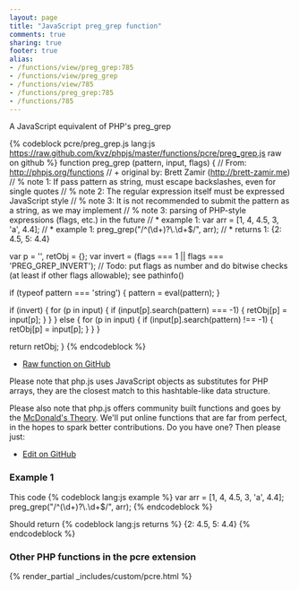 ```yaml
---
layout: page
title: "JavaScript preg_grep function"
comments: true
sharing: true
footer: true
alias:
- /functions/view/preg_grep:785
- /functions/view/preg_grep
- /functions/view/785
- /functions/preg_grep:785
- /functions/785
---
```

<!-- Generated by Rakefile:build -->
A JavaScript equivalent of PHP's preg_grep

{% codeblock pcre/preg_grep.js lang:js https://raw.github.com/kvz/phpjs/master/functions/pcre/preg_grep.js raw on github %}
function preg_grep (pattern, input, flags) {
  // From: http://phpjs.org/functions
  // +   original by: Brett Zamir (http://brett-zamir.me)
  // %          note 1: If pass pattern as string, must escape backslashes, even for single quotes
  // %          note 2: The regular expression itself must be expressed JavaScript style
  // %          note 3: It is not recommended to submit the pattern as a string, as we may implement
  // %          note 3:   parsing of PHP-style expressions (flags, etc.) in the future
  // *     example 1: var arr = [1, 4, 4.5, 3, 'a', 4.4];
  // *     example 1: preg_grep("/^(\\d+)?\\.\\d+$/", arr);
  // *     returns 1: {2: 4.5, 5: 4.4}

  var p = '',
    retObj = {};
  var invert = (flags === 1 || flags === 'PREG_GREP_INVERT'); // Todo: put flags as number and do bitwise checks (at least if other flags allowable); see pathinfo()

  if (typeof pattern === 'string') {
    pattern = eval(pattern);
  }

  if (invert) {
    for (p in input) {
      if (input[p].search(pattern) === -1) {
        retObj[p] = input[p];
      }
    }
  } else {
    for (p in input) {
      if (input[p].search(pattern) !== -1) {
        retObj[p] = input[p];
      }
    }
  }

  return retObj;
}
{% endcodeblock %}

 - [Raw function on GitHub](https://github.com/kvz/phpjs/blob/master/functions/pcre/preg_grep.js)

Please note that php.js uses JavaScript objects as substitutes for PHP arrays, they are 
the closest match to this hashtable-like data structure. 

Please also note that php.js offers community built functions and goes by the 
[McDonald's Theory](https://medium.com/what-i-learned-building/9216e1c9da7d). We'll put online 
functions that are far from perfect, in the hopes to spark better contributions. 
Do you have one? Then please just: 

 - [Edit on GitHub](https://github.com/kvz/phpjs/edit/master/functions/pcre/preg_grep.js)

### Example 1
This code
{% codeblock lang:js example %}
var arr = [1, 4, 4.5, 3, 'a', 4.4];
preg_grep("/^(\\d+)?\\.\\d+$/", arr);
{% endcodeblock %}

Should return
{% codeblock lang:js returns %}
{2: 4.5, 5: 4.4}
{% endcodeblock %}


### Other PHP functions in the pcre extension
{% render_partial _includes/custom/pcre.html %}
